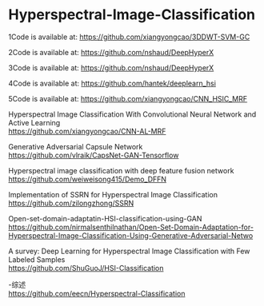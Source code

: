 # Hyperspectral-Image-Classification

1Code is available at: https://github.com/xiangyongcao/3DDWT-SVM-GC  

2Code is available at: https://github.com/nshaud/DeepHyperX  

3Code is available at: https://github.com/nshaud/DeepHyperX  

4Code is available at: https://github.com/hantek/deeplearn_hsi  

5Code is available at: https://github.com/xiangyongcao/CNN_HSIC_MRF  

Hyperspectral Image Classification With Convolutional Neural Network and Active Learning  
https://github.com/xiangyongcao/CNN-AL-MRF  

Generative Adversarial Capsule Network  
https://github.com/vlraik/CapsNet-GAN-Tensorflow  

Hyperspectral image classification with deep feature fusion network  
https://github.com/weiweisong415/Demo_DFFN  
  
Implementation of SSRN for Hyperspectral Image Classification  
https://github.com/zilongzhong/SSRN  

Open-set-domain-adaptatin-HSI-classification-using-GAN  
https://github.com/nirmalsenthilnathan/Open-Set-Domain-Adaptation-for-Hyperspectral-Image-Classification-Using-Generative-Adversarial-Netwo  

A survey: Deep Learning for Hyperspectral Image Classification with Few Labeled Samples  
https://github.com/ShuGuoJ/HSI-Classification  

-综述  
https://github.com/eecn/Hyperspectral-Classification  

